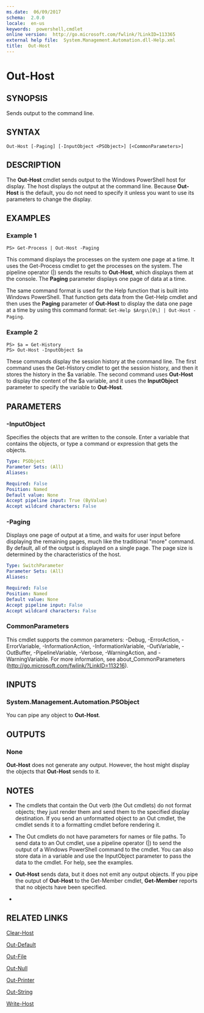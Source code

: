 ```yaml
---
ms.date:  06/09/2017
schema:  2.0.0
locale:  en-us
keywords:  powershell,cmdlet
online version:  http://go.microsoft.com/fwlink/?LinkID=113365
external help file:  System.Management.Automation.dll-Help.xml
title:  Out-Host
---
```

# Out-Host

## SYNOPSIS

Sends output to the command line.

## SYNTAX

```
Out-Host [-Paging] [-InputObject <PSObject>] [<CommonParameters>]
```

## DESCRIPTION

The **Out-Host** cmdlet sends output to the Windows PowerShell host for display.
The host displays the output at the command line.
Because **Out-Host** is the default, you do not need to specify it unless you want to use its parameters to change the display.

## EXAMPLES

### Example 1

```
PS> Get-Process | Out-Host -Paging
```

This command displays the processes on the system one page at a time.
It uses the Get-Process cmdlet to get the processes on the system.
The pipeline operator (|) sends the results to **Out-Host**, which displays them at the console.
The **Paging** parameter displays one page of data at a time.

The same command format is used for the Help function that is built into Windows PowerShell.
That function gets data from the Get-Help cmdlet and then uses the **Paging** parameter of **Out-Host** to display the data one page at a time by using this command format: `Get-Help $Args\[0\] | Out-Host -Paging`.

### Example 2

```
PS> $a = Get-History
PS> Out-Host -InputObject $a
```

These commands display the session history at the command line.
The first command uses the Get-History cmdlet to get the session history, and then it stores the history in the $a variable.
The second command uses **Out-Host** to display the content of the $a variable, and it uses the **InputObject** parameter to specify the variable to **Out-Host**.

## PARAMETERS

### -InputObject

Specifies the objects that are written to the console.
Enter a variable that contains the objects, or type a command or expression that gets the objects.

```yaml
Type: PSObject
Parameter Sets: (All)
Aliases:

Required: False
Position: Named
Default value: None
Accept pipeline input: True (ByValue)
Accept wildcard characters: False
```

### -Paging

Displays one page of output at a time, and waits for user input before displaying the remaining pages, much like the traditional "more" command.
By default, all of the output is displayed on a single page.
The page size is determined by the characteristics of the host.

```yaml
Type: SwitchParameter
Parameter Sets: (All)
Aliases:

Required: False
Position: Named
Default value: None
Accept pipeline input: False
Accept wildcard characters: False
```

### CommonParameters

This cmdlet supports the common parameters: -Debug, -ErrorAction, -ErrorVariable, -InformationAction, -InformationVariable, -OutVariable, -OutBuffer, -PipelineVariable, -Verbose, -WarningAction, and -WarningVariable. For more information, see about_CommonParameters (http://go.microsoft.com/fwlink/?LinkID=113216).

## INPUTS

### System.Management.Automation.PSObject

You can pipe any object to **Out-Host**.

## OUTPUTS

### None

**Out-Host** does not generate any output.
However, the host might display the objects that **Out-Host** sends to it.

## NOTES

- The cmdlets that contain the Out verb (the Out cmdlets) do not format objects; they just render them and send them to the specified display destination. If you send an unformatted object to an Out cmdlet, the cmdlet sends it to a formatting cmdlet before rendering it.
- The Out cmdlets do not have parameters for names or file paths. To send data to an Out cmdlet, use a pipeline operator (|) to send the output of a Windows PowerShell command to the cmdlet. You can also store data in a variable and use the InputObject parameter to pass the data to the cmdlet. For help, see the examples.
- **Out-Host** sends data, but it does not emit any output objects. If you pipe the output of **Out-Host** to the Get-Member cmdlet, **Get-Member** reports that no objects have been specified.

- 

## RELATED LINKS

[Clear-Host](Functions/Clear-Host.md)

[Out-Default](Out-Default.md)

[Out-File](../Microsoft.PowerShell.Utility/Out-File.md)

[Out-Null](Out-Null.md)

[Out-Printer](../Microsoft.PowerShell.Utility/Out-Printer.md)

[Out-String](../Microsoft.PowerShell.Utility/Out-String.md)

[Write-Host](../Microsoft.PowerShell.Utility/Write-Host.md)